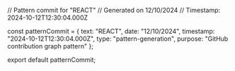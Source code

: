 // Pattern commit for "REACT"
// Generated on 12/10/2024
// Timestamp: 2024-10-12T12:30:04.000Z

const patternCommit = {
  text: "REACT",
  date: "12/10/2024",
  timestamp: "2024-10-12T12:30:04.000Z",
  type: "pattern-generation",
  purpose: "GitHub contribution graph pattern"
};

export default patternCommit;
